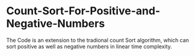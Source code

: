 # Count-Sort-For-Positive-and-Negative-Numbers
The Code is an extension to the tradional count Sort algorithm, which can sort positive as well as negative numbers in linear time complexity.
